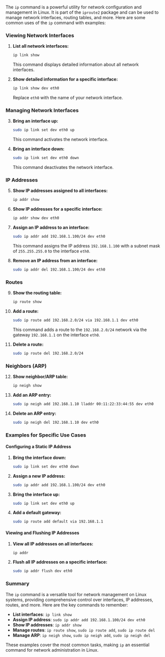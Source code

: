 The `ip` command is a powerful utility for network configuration and management in Linux. It is part of the `iproute2` package and can be used to manage network interfaces, routing tables, and more. Here are some common uses of the `ip` command with examples:

### Viewing Network Interfaces

1. **List all network interfaces:**
   ```bash
   ip link show
   ```
   This command displays detailed information about all network interfaces.

2. **Show detailed information for a specific interface:**
   ```bash
   ip link show dev eth0
   ```
   Replace `eth0` with the name of your network interface.

### Managing Network Interfaces

3. **Bring an interface up:**
   ```bash
   sudo ip link set dev eth0 up
   ```
   This command activates the network interface.

4. **Bring an interface down:**
   ```bash
   sudo ip link set dev eth0 down
   ```
   This command deactivates the network interface.

### IP Addresses

5. **Show IP addresses assigned to all interfaces:**
   ```bash
   ip addr show
   ```

6. **Show IP addresses for a specific interface:**
   ```bash
   ip addr show dev eth0
   ```

7. **Assign an IP address to an interface:**
   ```bash
   sudo ip addr add 192.168.1.100/24 dev eth0
   ```
   This command assigns the IP address `192.168.1.100` with a subnet mask of `255.255.255.0` to the interface `eth0`.

8. **Remove an IP address from an interface:**
   ```bash
   sudo ip addr del 192.168.1.100/24 dev eth0
   ```

### Routes

9. **Show the routing table:**
   ```bash
   ip route show
   ```

10. **Add a route:**
    ```bash
    sudo ip route add 192.168.2.0/24 via 192.168.1.1 dev eth0
    ```
    This command adds a route to the `192.168.2.0/24` network via the gateway `192.168.1.1` on the interface `eth0`.

11. **Delete a route:**
    ```bash
    sudo ip route del 192.168.2.0/24
    ```

### Neighbors (ARP)

12. **Show neighbor/ARP table:**
    ```bash
    ip neigh show
    ```

13. **Add an ARP entry:**
    ```bash
    sudo ip neigh add 192.168.1.10 lladdr 00:11:22:33:44:55 dev eth0
    ```

14. **Delete an ARP entry:**
    ```bash
    sudo ip neigh del 192.168.1.10 dev eth0
    ```

### Examples for Specific Use Cases

#### Configuring a Static IP Address

1. **Bring the interface down:**
   ```bash
   sudo ip link set dev eth0 down
   ```

2. **Assign a new IP address:**
   ```bash
   sudo ip addr add 192.168.1.100/24 dev eth0
   ```

3. **Bring the interface up:**
   ```bash
   sudo ip link set dev eth0 up
   ```

4. **Add a default gateway:**
   ```bash
   sudo ip route add default via 192.168.1.1
   ```

#### Viewing and Flushing IP Addresses

1. **View all IP addresses on all interfaces:**
   ```bash
   ip addr
   ```

2. **Flush all IP addresses on a specific interface:**
   ```bash
   sudo ip addr flush dev eth0
   ```

### Summary

The `ip` command is a versatile tool for network management on Linux systems, providing comprehensive control over interfaces, IP addresses, routes, and more. Here are the key commands to remember:

- **List interfaces**: `ip link show`
- **Assign IP address**: `sudo ip addr add 192.168.1.100/24 dev eth0`
- **Show IP addresses**: `ip addr show`
- **Manage routes**: `ip route show`, `sudo ip route add`, `sudo ip route del`
- **Manage ARP**: `ip neigh show`, `sudo ip neigh add`, `sudo ip neigh del`

These examples cover the most common tasks, making `ip` an essential command for network administration in Linux.
